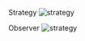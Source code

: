 Strategy
![strategy](https://github.com/fuqinwu/StudyNote/blob/master/pattern/screenshot/strategy.png)

Observer
![strategy](https://github.com/fuqinwu/StudyNote/blob/master/pattern/screenshot/observer.png)
